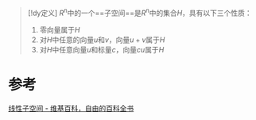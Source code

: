 


> [!dy定义] 
> $R^{n}$中的一个==子空间==是$R^{n}$中的集合$H$，具有以下三个性质：
> 1. 零向量属于$H$
> 2. 对$H$中任意的向量$u$和$v$，向量$u+v$属于$H$
> 3. 对$H$中任意向量$u$和标量$c$，向量$cu$属于$H$


# 参考
[线性子空间 - 维基百科，自由的百科全书](https://zh.wikipedia.org/zh-cn/%E7%BA%BF%E6%80%A7%E5%AD%90%E7%A9%BA%E9%97%B4)
